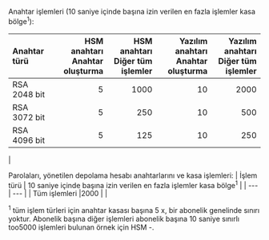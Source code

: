 Anahtar işlemleri (10 saniye içinde başına izin verilen en fazla işlemler kasa bölge<sup>1</sup>):

|Anahtar türü|HSM anahtarı<br>Anahtar oluşturma|HSM anahtarı<br>Diğer tüm işlemler|Yazılım anahtarı<br>Anahtar oluşturma|Yazılım anahtarı<br>Diğer tüm işlemler|
|:---|---:|---:|---:|---:|
|RSA 2048 bit|5|1000|10|2000|
|RSA 3072 bit|5|250|10|500|
|RSA 4096 bit|5|125|10|250|
|

Parolaları, yönetilen depolama hesabı anahtarlarını ve kasa işlemleri:
| İşlem türü | 10 saniye içinde başına izin verilen en fazla işlemler kasa bölge<sup>1</sup> |
| --- | --- |
| Tüm işlemleri |2000 |
|

<sup>1</sup> tüm işlem türleri için anahtar kasası başına 5 x, bir abonelik genelinde sınırı yoktur. Abonelik başına diğer işlemleri abonelik başına 10 saniye sınırlı too5000 işlemleri bulunan örnek için HSM -.
